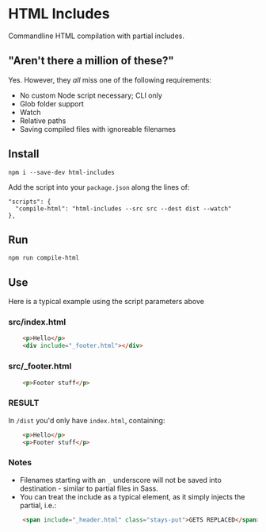 # HTML Includes
Commandline HTML compilation with partial includes.

## "Aren't there a million of these?"
Yes. However, they _all_ miss one of the following requirements:

- No custom Node script necessary; CLI only
- Glob folder support
- Watch
- Relative paths
- Saving compiled files with ignoreable filenames

## Install

    npm i --save-dev html-includes

Add the script into your `package.json` along the lines of:

    "scripts": {
      "compile-html": "html-includes --src src --dest dist --watch"
    },

## Run

    npm run compile-html

## Use

Here is a typical example using the script parameters above

### src/index.html
```html
    <p>Hello</p>
    <div include="_footer.html"></div>
```

### src/_footer.html
```html
    <p>Footer stuff</p>
```

### RESULT
In `/dist` you'd only have `index.html`, containing:
```html
    <p>Hello</p>
    <p>Footer stuff</p>
```

### Notes

- Filenames starting with an `_` underscore will not be saved into destination - similar to partial files in Sass.
- You can treat the include as a typical element, as it simply injects the partial, i.e.:
```html
    <span include="_header.html" class="stays-put">GETS REPLACED</span>
```
